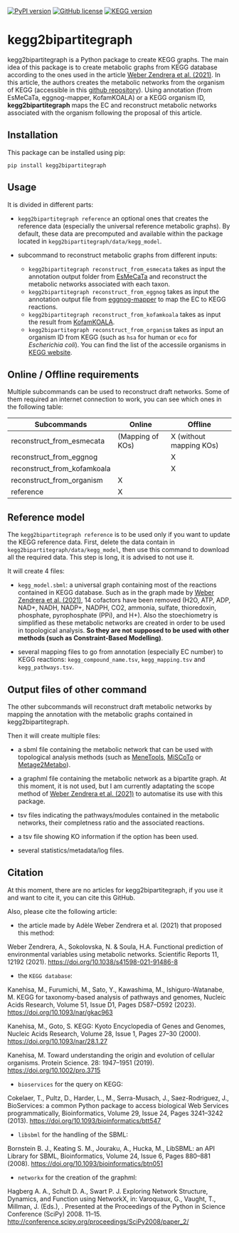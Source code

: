 [![PyPI version](https://img.shields.io/pypi/v/kegg2bipartitegraph.svg)](https://pypi.org/project/kegg2bipartitegraph/) [![GitHub license](https://img.shields.io/github/license/AuReMe/metage2metabo.svg)](https://github.com/AuReMe/metage2metabo/blob/master/LICENSE) [![KEGG version](https://img.shields.io/badge/KEGG-108-brightgreen)](https://www.genome.jp/kegg/docs/upd_all.html)

# kegg2bipartitegraph

kegg2bipartitegraph is a Python package to create KEGG graphs. The main idea of this package is to create metabolic graphs from KEGG database according to the ones used in the article [Weber Zendrera et al. (2021)](https://www.nature.com/articles/s41598-021-91486-8). In this article, the authors creates the metabolic networks from the organism of KEGG (accessible in this [github repository](https://github.com/AWebZen/FunctionalPrediction5000species)). Using annotation (from EsMeCaTa, eggnog-mapper, KofamKOALA) or a KEGG organism ID, **kegg2bipartitegraph** maps the EC and reconstruct metabolic networks associated with the organism following the proposal of this article.

## Installation

This package can be installed using pip:

```pip install kegg2bipartitegraph```

## Usage

It is divided in different parts:

- `kegg2bipartitegraph reference` an optional ones that creates the reference data (especially the universal reference metabolic graphs). By default, these data are precomputed and available within the package located in `kegg2bipartitegraph/data/kegg_model`.

- subcommand to reconstruct metabolic graphs from different inputs:
    - `kegg2bipartitegraph reconstruct_from_esmecata` takes as input the annotation output folder from [EsMeCaTa](https://github.com/AuReMe/esmecata) and reconstruct the metabolic networks associated with each taxon.
    - `kegg2bipartitegraph reconstruct_from_eggnog` takes as input the annotation output file from [eggnog-mapper](https://github.com/eggnogdb/eggnog-mapper) to map the EC to KEGG reactions.
    - `kegg2bipartitegraph reconstruct_from_kofamkoala` takes as input the result from [KofamKOALA](https://www.genome.jp/tools/kofamkoala/).
    - `kegg2bipartitegraph reconstruct_from_organism` takes as input an organism ID from KEGG (such as `hsa` for human or `eco` for *Escherichia coli*). You can find the list of the accessile organisms in [KEGG website](https://www.genome.jp/kegg/catalog/org_list.html).

## Online / Offline requirements

Multiple subcommands can be used to reconstruct draft networks. Some of them required an internet connection to work, you can see which ones in the following table:

| Subcommands  | Online  | Offline  |
|---|---|---|
| reconstruct_from_esmecata  | (Mapping of KOs)  | X (without mapping KOs)  |
|  reconstruct_from_eggnog |   |  X |
|  reconstruct_from_kofamkoala |   | X  |
|  reconstruct_from_organism | X  |   |
|  reference | X  |   |

## Reference model

The `kegg2bipartitegraph reference` is to be used only if you want to update the KEGG reference data. First, delete the data contain in `kegg2bipartitegraph/data/kegg_model`, then use this command to download all the required data. This step is long, it is advised to not use it.

It will create 4 files:

- `kegg_model.sbml`: a universal graph containing most of the reactions contained in KEGG database. Such as in the graph made by [Weber Zendrera et al. (2021)](https://www.nature.com/articles/s41598-021-91486-8), 14 cofactors have been removed (H2O, ATP, ADP, NAD+, NADH, NADP+, NADPH, CO2, ammonia, sulfate, thioredoxin, phosphate, pyrophosphate (PPi), and H+). Also the stoechiometry is simplified as these metabolic networks are created in order to be used in topological analysis. **So they are not supposed to be used with other methods (such as Constraint-Based Modelling)**.

- several mapping files to go from annotation (especially EC number) to KEGG reactions: `kegg_compound_name.tsv`, `kegg_mapping.tsv` and `kegg_pathways.tsv`.

## Output files of other command

The other subcommands will reconstruct draft metabolic networks by mapping the annotation with the metabolic graphs contained in kegg2bipartitegraph.

Then it will create multiple files:

- a sbml file containing the metabolic network that can be used with topological analysis methods (such as [MeneTools](https://github.com/cfrioux/MeneTools), [MiSCoTo](https://github.com/cfrioux/miscoto) or [Metage2Metabo](https://github.com/AuReMe/metage2metabo)).

- a graphml file containing the metabolic network as a bipartite graph. At this moment, it is not used, but I am currently adaptating the scope method of [Weber Zendrera et al. (2021)](https://www.nature.com/articles/s41598-021-91486-8) to automatise its use with this package.

- tsv files indicating the pathways/modules contained in the metabolic networks, their completness ratio and the associated reactions.

- a tsv file showing KO information if the option has been used.

- several statistics/metadata/log files.

## Citation

At this moment, there are no articles for kegg2bipartitegraph, if you use it and want to cite it, you can cite this GitHub.

Also, please cite the following article:

- the article made by Adèle Weber Zendrera et al. (2021) that proposed this method:

Weber Zendrera, A., Sokolovska, N. & Soula, H.A. Functional prediction of environmental variables using metabolic networks. Scientific Reports  11, 12192 (2021). https://doi.org/10.1038/s41598-021-91486-8

- the `KEGG database`:

Kanehisa, M.,  Furumichi, M., Sato, Y., Kawashima, M., Ishiguro-Watanabe, M. KEGG for taxonomy-based analysis of pathways and genomes, Nucleic Acids Research, Volume 51, Issue D1, Pages D587–D592 (2023). https://doi.org/10.1093/nar/gkac963

Kanehisa, M., Goto, S. KEGG: Kyoto Encyclopedia of Genes and Genomes, Nucleic Acids Research, Volume 28, Issue 1, Pages 27–30 (2000). https://doi.org/10.1093/nar/28.1.27

Kanehisa, M. Toward understanding the origin and evolution of cellular organisms. Protein Science. 28: 1947–1951 (2019). https://doi.org/10.1002/pro.3715

- `bioservices` for the query on KEGG:

Cokelaer, T., Pultz, D., Harder, L., M., Serra-Musach, J., Saez-Rodriguez, J., BioServices: a common Python package to access biological Web Services programmatically, Bioinformatics, Volume 29, Issue 24, Pages 3241–3242 (2013). https://doi.org/10.1093/bioinformatics/btt547

- `libsbml` for the handling of the SBML:

Bornstein B. J., Keating S. M., Jouraku, A., Hucka, M., LibSBML: an API Library for SBML, Bioinformatics, Volume 24, Issue 6, Pages 880–881 (2008). https://doi.org/10.1093/bioinformatics/btn051

- `networkx` for the creation of the graphml:

Hagberg A. A., Schult D. A., Swart P. J. Exploring Network Structure, Dynamics, and Function using NetworkX, in: Varoquaux, G., Vaught, T., Millman, J. (Eds.), . Presented at the Proceedings of the Python in Science Conference (SciPy) 2008. 11–15. http://conference.scipy.org/proceedings/SciPy2008/paper_2/

